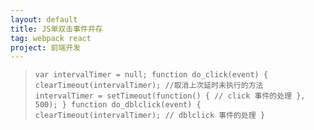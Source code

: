 ```yaml
---
layout: default
title: JS单双击事件并存
tag: webpack react
project: 前端开发
---
```


>`var intervalTimer = null;
    function do_click(event) {
        clearTimeout(intervalTimer); //取消上次延时未执行的方法
        intervalTimer = setTimeout(function() {
        // click 事件的处理
        }, 500);
    }
    function do_dblclick(event) {
       clearTimeout(intervalTimer);
       // dblclick 事件的处理
    }`

